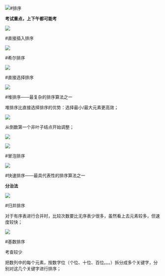 ![](/imgs/1.7.10-4直接选择排序.png)#排序 

**考试重点，上下午都可能考**

![](/imgs/1.7.10-1排序.png)

#直接插入排序

![](/imgs/1.7.10-2直接插入排序.png)

#希尔排序

![](/imgs/1.7.10-3希尔排序.png)

#直接选择排序

![](/imgs/1.7.10-4直接选择排序.png)

#堆排序——最复杂的排序算法之一

堆排序比直接选择排序的优势：选择最小/最大元素更高效；

![](/imgs/1.7.10-5堆排序.png)

从倒数第一个非叶子结点开始调整；

![](/imgs/1.7.10-6构建大顶堆.png)

![](/imgs/1.7.10-7堆排序的调整过程.png)

#冒泡排序

![](/imgs/1.7.10-8冒泡排序.png)

#快速排序——最具代表性的排序算法之一

**分治法**

![](/imgs/1.7.10-9快速排序.png)

#归并排序

对于有序表进行合并时，比较次数要比无序表少很多，虽然看上去元素较多，但速度较快；

![](/imgs/1.7.10-10归并排序.png)

#基数排序

考查较少

把数列中的每个元素，按数字位（个位、十位、百位。。。）拆分成多个关键字，分别对这几个关键字进行排序；

